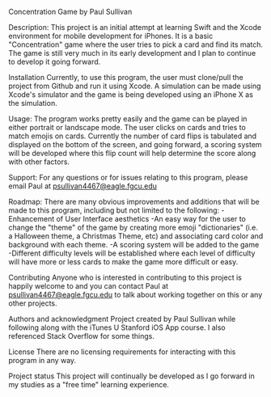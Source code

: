 Concentration Game by Paul Sullivan

Description:
This project is an initial attempt at learning Swift and the Xcode environment for mobile development for iPhones. It is a basic "Concentration"
game where the user tries to pick a card and find its match. The game is still very much in its early development and I plan to continue to develop it 
going forward.

Installation
Currently, to use this program, the user must clone/pull the project from Github and run it using Xcode. A simulation can be made using Xcode's simulator
and the game is being developed using an iPhone X as the simulation.

Usage:
The program works pretty easily and the game can be played in either portrait or landscape mode. The user clicks on cards and tries to match emojis on cards.
Currently the number of card flips is tabulated and displayed on the bottom of the screen, and going forward, a scoring system will be developed where
this flip count will help determine the score along with other factors.

Support:
For any questions or for issues relating to this program, please email Paul at psullivan4467@eagle.fgcu.edu

Roadmap:
There are many obvious improvements and additions that will be made to this program, including but not limited to the following:
-Enhancement of User Interface aesthetics
-An easy way for the user to change the "theme" of the game by creating more emoji "dictionaries" (i.e. a Halloween theme, a Christmas Theme, etc) and associating
 card color and background with each theme.
-A scoring system will be added to the game 
-Different difficulty levels will be established where each level of difficulty will have more or less cards to make the game more difficult or easy.

Contributing
Anyone who is interested in contributing to this project is happily welcome to and you can contact Paul at psullivan4467@eagle.fgcu.edu to talk about
working together on this or any other projects.

Authors and acknowledgment
Project created by Paul Sullivan while following along with the iTunes U Stanford iOS App course. I also referenced Stack Overflow for some things.

License
There are no licensing requirements for interacting with this program in any way.

Project status
This project will continually be developed as I go forward in my studies as a "free time" learning experience.
